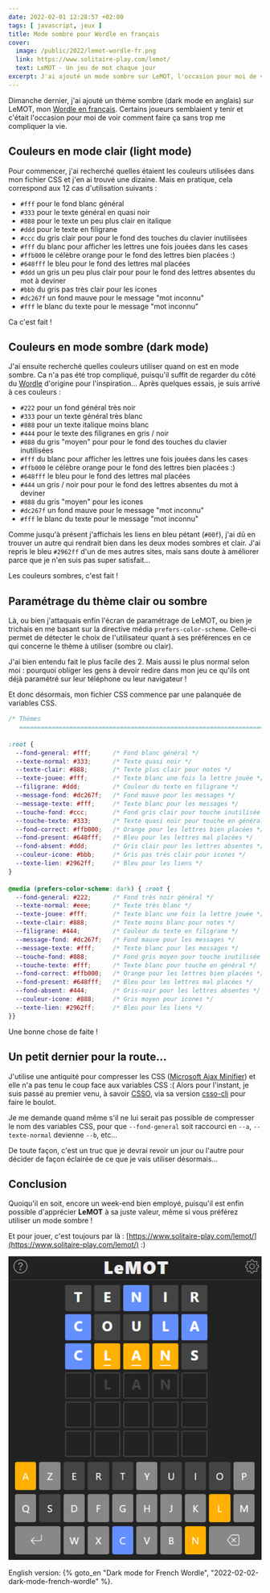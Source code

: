 ```yaml
---
date: 2022-02-01 12:28:57 +02:00
tags: [ javascript, jeux ]
title: Mode sombre pour Wordle en français
cover:
  image: /public/2022/lemot-wordle-fr.png
  link: https://www.solitaire-play.com/lemot/
  text: LeMOT - Un jeu de mot chaque jour
excerpt: J'ai ajouté un mode sombre sur LeMOT, l'occasion pour moi de voir ce que cela implique comme modifications pour faire ça sans trop se comliquer la vie.
---
```


Dimanche dernier, j'ai ajouté un thème sombre (dark mode en anglais) sur LeMOT, mon [Wordle en français](https://www.solitaire-play.com/lemot/). Certains joueurs semblaient y tenir et c'était l'occasion pour moi de voir comment faire ça sans trop me compliquer la vie.


## Couleurs en mode clair (light mode)

Pour commencer, j'ai recherché quelles étaient les couleurs utilisées dans mon fichier CSS et j'en ai trouvé une dizaine. Mais en pratique, cela correspond aux 12 cas d'utilisation suivants :

* `#fff` pour le fond blanc général
* `#333` pour le texte général en quasi noir
* `#888` pour le texte un peu plus clair en italique
* `#ddd` pour le texte en filigrane
* `#ccc` du gris clair pour pour le fond des touches du clavier inutilisées
* `#fff` du blanc pour afficher les lettres une fois jouées dans les cases
* `#ffb000` le célèbre orange pour le fond des lettres bien placées :)
* `#648fff` le bleu pour le fond des lettres mal placées
* `#ddd` un gris un peu plus clair pour pour le fond des lettres absentes du mot à deviner
* `#bbb` du gris pas très clair pour les icones
* `#dc267f` un fond mauve pour le message "mot inconnu"
* `#fff` le blanc du texte pour le message "mot inconnu"

Ca c'est fait !


## Couleurs en mode sombre (dark mode)

J'ai ensuite recherché quelles couleurs utiliser quand on est en mode sombre. Ca n'a pas été trop compliqué, puisqu'il suffit de regarder du côté du [Wordle](https://powerlanguage.co.uk/wordle/) d'origine pour l'inspiration... Après quelques essais, je suis arrivé à ces couleurs :

* `#222` pour un fond général très noir
* `#333` pour un texte général très blanc
* `#888` pour un texte italique moins blanc
* `#444` pour le texte des filigranes en gris / noir
* `#888` du gris "moyen" pour pour le fond des touches du clavier inutilisées
* `#fff` du blanc pour afficher les lettres une fois jouées dans les cases
* `#ffb000` le célèbre orange pour le fond des lettres bien placées :)
* `#648fff` le bleu pour le fond des lettres mal placées
* `#444` un gris / noir pour pour le fond des lettres absentes du mot à deviner
* `#888` du gris "moyen" pour les icones
* `#dc267f` un fond mauve pour le message "mot inconnu"
* `#fff` le blanc du texte pour le message "mot inconnu"

Comme jusqu'à présent j'affichais les liens en bleu pétant (`#00f`), j'ai dû en trouver un autre qui rendrait bien dans les deux modes sombres et clair. J'ai repris le bleu `#2962ff` d'un de mes autres sites, mais sans doute à améliorer parce que je n'en suis pas super satisfait...

Les couleurs sombres, c'est fait !


## Paramétrage du thème clair ou sombre

Là, ou bien j'attaquais enfin l'écran de paramétrage de LeMOT, ou bien je trichais en me basant sur la directive média `prefers-color-scheme`. Celle-ci permet de détecter le choix de l'utilisateur quant à ses préférences en ce qui concerne le thème à utiliser (sombre ou clair).

J'ai bien entendu fait le plus facile des 2. Mais aussi le plus normal selon moi : pourquoi obliger les gens à devoir redire dans mon jeu ce qu'ils ont déjà paramétré sur leur téléphone ou leur navigateur !

Et donc désormais, mon fichier CSS commence par une palanquée de variables CSS.

```css
/* Thèmes
   ========================================================================== */

:root {
  --fond-general: #fff;      /* Fond blanc général */
  --texte-normal: #333;      /* Texte quasi noir */
  --texte-clair: #888;       /* Texte plus clair pour notes */
  --texte-jouee: #fff;       /* Texte blanc une fois la lettre jouée */
  --filigrane: #ddd;         /* Couleur du texte en filigrane */
  --message-fond: #dc267f;   /* Fond mauve pour les messages */
  --message-texte: #fff;     /* Texte blanc pour les messages */
  --touche-fond: #ccc;       /* Fond gris clair pour touche inutilisée */
  --touche-texte: #333;      /* Texte quasi noir pour touche en général */
  --fond-correct: #ffb000;   /* Orange pour les lettres bien placées */
  --fond-present: #648fff;   /* Bleu pour les lettres mal placées */
  --fond-absent: #ddd;       /* Gris clair pour les lettres absentes */
  --couleur-icone: #bbb;     /* Gris pas très clair pour icones */
  --texte-lien: #2962ff;     /* Bleu pour les liens */
}

@media (prefers-color-scheme: dark) { :root {
  --fond-general: #222;      /* Fond très noir général */
  --texte-normal: #eee;      /* Texte très blanc */
  --texte-jouee: #fff;       /* Texte blanc une fois la lettre jouée */
  --texte-clair: #888;       /* Texte moins blanc pour notes */
  --filigrane: #444;         /* Couleur du texte en filigrane */
  --message-fond: #dc267f;   /* Fond mauve pour les messages */
  --message-texte: #fff;     /* Texte blanc pour les messages */
  --touche-fond: #888;       /* Fond gris moyen pour touche inutilisée */
  --touche-texte: #fff;      /* Texte blanc pour touche en général */
  --fond-correct: #ffb000;   /* Orange pour les lettres bien placées */
  --fond-present: #648fff;   /* Bleu pour les lettres mal placées */
  --fond-absent: #444;       /* Gris-noir pour les lettres absentes */
  --couleur-icone: #888;     /* Gris moyen pour icones */
  --texte-lien: #2962ff;     /* Bleu pour les liens */
}}
```

Une bonne chose de faite !


## Un petit dernier pour la route...

J'utilise une antiquité pour compresser les CSS ([Microsoft Ajax Minifier](https://github.com/Microsoft/ajaxmin)) et elle n'a pas tenu le coup face aux variables CSS :( Alors pour l'instant, je suis passé au premier venu, à savoir [CSSO](https://github.com/css/csso), via sa version [csso-cli](https://github.com/css/csso-cli) pour faire le boulot.

Je me demande quand même s'il ne lui serait pas possible de compresser le nom des variables CSS, pour que `--fond-general` soit raccourci en `--a`, `--texte-normal` devienne `--b`, etc...

De toute façon, c'est un truc que je devrai revoir un jour ou l'autre pour décider de façon éclairée de ce que je vais utiliser désormais...


## Conclusion

Quoiqu'il en soit, encore un week-end bien employé, puisqu'il est enfin possible d'apprécier **LeMOT** à sa juste valeur, même si vous préférez utiliser un mode sombre !

Et pour jouer, c'est toujours par là : [https://www.solitaire-play.com/lemot/](https://www.solitaire-play.com/lemot/) :)

![Le thème sombre de LeMOT](/public/2022/wordle-fr-dark-mode.png "Pas mal du tout, je trouve :)")


<div class="encart">

English version: {% goto_en "Dark mode for French Wordle", "2022-02-02-dark-mode-french-wordle" %}.

</div>
